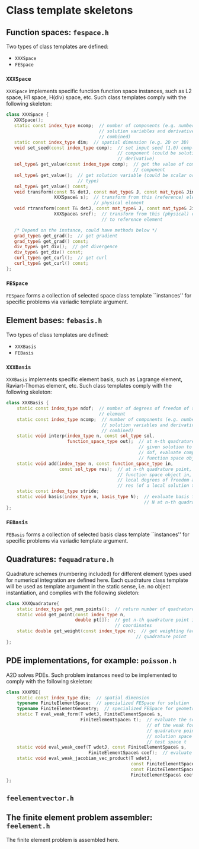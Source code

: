 # Class template skeletons

## Function spaces: ```fespace.h```
Two types of class templates are defined:
- ```XXXSpace```
- ```FESpace```

 ### ```XXXSpace```
```XXXSpace``` implements specific function function space instances, such as
L2 space, H1 space, H(div) space, etc.
Such class templates comply with the following skeleton:
 ```c++
 class XXXSpace {
    XXXSpace();
    static const index_type ncomp;  // number of components (e.g. number of
                                    // solution variables and derivatives
                                    // combined)
    static const index_type dim;  // spatial dimension (e.g. 2D or 3D)
    void set_seed(const index_type comp);  // set input seed (1.0) comp-th
                                           // component (could be solution or
                                           // derivative)
    sol_type& get_value(const index_type comp);  // get the value of comp-the
                                                 // component
    sol_type& get_value();  // get solution variable (could be scalar or vector
                            // type)
    sol_type& get_value() const;
    void transform(const T& detJ, const mat_type& J, const mat_type& Jinv,
                   XXXSpace& s);  // transform from this (reference) element to
                                  // physical element
    void rtransform(const T& detJ, const mat_type& J, const mat_type& Jinv,
                   XXXSpace& sref);  // transform from this (physical) element
                                     // to reference element

    /* Depend on the instance, could have methods below */
    grad_type& get_grad();  // get gradient
    grad_type& get_grad() const;
    div_type& get_div();  // get divergence
    div_type& get_div() const;
    curl_type& get_curl();  // get curl
    curl_type& get_curl() const;
 };
```

### ```FESpace```
```FESpace``` forms a collection of selected space class template ``instances''
for specific problems via variadic template argument.

## Element bases: ```febasis.h```
Two types of class templates are defined:
- ```XXXBasis```
- ```FEBasis```

### ```XXXBasis```
```XXXBasis``` implements specific element basis, such as Lagrange element,
Raviart-Thomas element, etc.
Such class templates comply with the following skeleton:
```c++
class XXXBasis {
    static const index_type ndof;  // number of degrees of freedom of such
                                   // element
    static const index_type ncomp;  // number of components (e.g. number of
                                    // solution variables and derivatives
                                    // combined)
    static void interp(index_type n, const sol_type sol,
                       function_space_type out);  // at n-th quadrature point,
                                                  // given solution to the local
                                                  // dof, evaluate components of
                                                  // function space object out
    static void add(index_type n, const function_space_type in,
                    const sol_type res);  // at n-th quadrature point, given
                                          // function space object in, evaluate
                                          // local degrees of freedom and add to
                                          // res (of a local solution type)
    static const index_type stride;
    static void basis(index_type n, basis_type N);  // evaluate basis functions
                                                    // N at n-th quadrature point
};
```

### ```FEBasis```
```FEBasis``` forms a collection of selected basis class template ``instances''
for specific problems via variadic template argument.

## Quadratures: ```fequadrature.h```
Quadrature schemes (numbering included) for different element types used for
numerical integration are defined here.
Each quadrature class template will be used as template argument in the static
sense, i.e. no object instantiation, and complies with the following skeleton:
```c++
class XXXQuadrature{
    static index_type get_num_points();  // return number of quadrature points
    static void get_point(const index_type n,
                          double pt[]);  // get n-th quadrature point in reference
                                         // coordinates
    static double get_weight(const index_type n);  // get weighting factor of n-th
                                                 // quadrature point
};
```


## PDE implementations, for example: ```poisson.h```
A2D solves PDEs. Such problem instances need to be implemented to comply with
the following skeleton:
```c++
class XXXPDE{
    static const index_type dim;  // spatial dimension
    typename FiniteElementSpace;  // specialized FESpace for solution
    typename FiniteElementGeometry;  // specialized FESpace for geometry
    static T eval_weak_form(T wdetJ, FiniteElementSpace& s,
                            FiniteElementSpace& t);  // evaluate the scalar value
                                                     // of the weak form at a
                                                     // quadrature point given
                                                     // solution space s and
                                                     // test space t
    static void eval_weak_coef(T wdetJ, const FiniteElementSpace& s,
                               FiniteElementSpace& coef);  // evaluate the residuals
    static void eval_weak_jacobian_vec_product(T wdetJ,
                                               const FiniteElementSpace& s,
                                               const FiniteElementSpace& p,
                                               FiniteElementSpace& coef);
};
```

## ```feelementvector.h```

## The finite element problem assembler: ```feelement.h```
The finite element problem is assembled here.